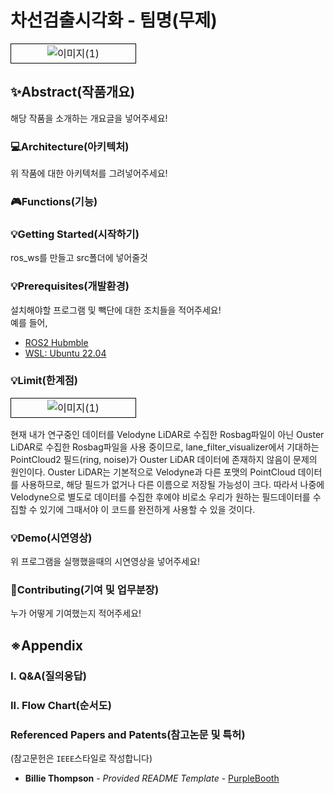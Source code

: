 # 차선검출시각화 - 팀명(무제)
<table style="width: 100%; border-collapse: collapse;" align="center"  >
        <tr>
            <td style="width: 50%; text-align: center; vertical-align: middle; border: 1px solid #000;">
                <img src="https://github.com/user-attachments/assets/148b570a-adec-4d39-95b2-1c235b2e1763" alt="이미지(1)" style="max-width: 100%; height: auto;">
            </td>
        </tr>
</table>

## ✨Abstract(작품개요)
해당 작품을 소개하는 개요글을 넣어주세요!

### 💻Architecture(아키텍처)

위 작품에 대한 아키텍처를 그려넣어주세요!

### 🎮Functions(기능)

### 💡Getting Started(시작하기)
ros_ws를 만들고 src폴더에 넣어줄것

### 💡Prerequisites(개발환경)

설치해야할 프로그램 및 빽단에 대한 조치들을 적어주세요!<br>
예를 들어,
- [ROS2 Hubmble](#)
- [WSL: Ubuntu 22.04](#)


### 💡Limit(한계점)
<table style="width: 100%; border-collapse: collapse;" align="center"  >
        <tr>
            <td style="width: 50%; text-align: center; vertical-align: middle; border: 1px solid #000;">
                <img src="https://github.com/user-attachments/assets/4adf09bc-466d-44c6-850b-584697a70d60" alt="이미지(1)" style="max-width: 100%; height: auto;">
            </td>
        </tr>
</table>
현재 내가 연구중인 데이터를 Velodyne LiDAR로 수집한 Rosbag파일이 아닌 Ouster LiDAR로 수집한 Rosbag파일을 사용 중이므로, lane_filter_visualizer에서 기대하는 PointCloud2 필드(ring, noise)가 Ouster LiDAR 데이터에 존재하지 않음이 문제의 원인이다.
Ouster LiDAR는 기본적으로 Velodyne과 다른 포맷의 PointCloud 데이터를 사용하므로, 해당 필드가 없거나 다른 이름으로 저장될 가능성이 크다.
따라서 나중에 Velodyne으로 별도로 데이터를 수집한 후에야 비로소 우리가 원하는 필드데이터를 수집할 수 있기에 그때서야 이 코드를 완전하게 사용할 수 있을 것이다.

### 💡Demo(시연영상)

위 프로그램을 실행했을때의 시연영상을 넣어주세요!


### 📑Contributing(기여 및 업무분장)

누가 어떻게 기여했는지 적어주세요!


## ※Appendix

### I. Q&A(질의응답)

### II. Flow Chart(순서도)

### Referenced Papers and Patents(참고논문 및 특허)
(참고문헌은 `IEEE`스타일로 작성합니다)

  - **Billie Thompson** - *Provided README Template* -
    [PurpleBooth](https://github.com/PurpleBooth)





